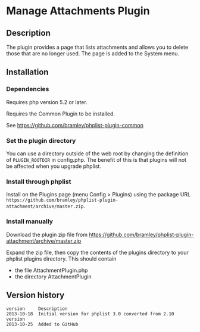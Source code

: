 # Manage Attachments Plugin #

## Description ##

The plugin provides a page that lists attachments and allows you to delete those that are no longer used.
The page is added to the System menu.

## Installation ##

### Dependencies ###

Requires php version 5.2 or later.

Requires the Common Plugin to be installed. 

See <https://github.com/bramley/phplist-plugin-common>

### Set the plugin directory ###
You can use a directory outside of the web root by changing the definition of `PLUGIN_ROOTDIR` in config.php.
The benefit of this is that plugins will not be affected when you upgrade phplist.

### Install through phplist ###
Install on the Plugins page (menu Config > Plugins) using the package URL `https://github.com/bramley/phplist-plugin-attachment/archive/master.zip`.

### Install manually ###
Download the plugin zip file from <https://github.com/bramley/phplist-plugin-attachment/archive/master.zip>

Expand the zip file, then copy the contents of the plugins directory to your phplist plugins directory.
This should contain

* the file AttachmentPlugin.php
* the directory AttachmentPlugin

## Version history ##

    version     Description
    2013-10-18  Initial version for phplist 3.0 converted from 2.10 version
    2013-10-25  Added to GitHub
